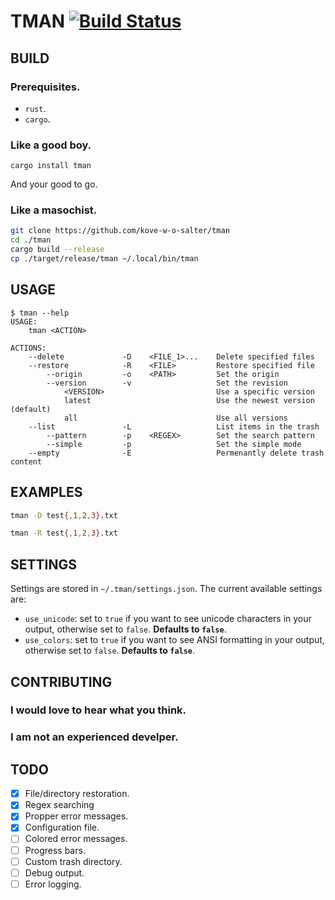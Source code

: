 # TMAN [![Build Status](https://travis-ci.com/Kove-W-O-Salter/tman.svg?branch=master)](https://travis-ci.com/Kove-W-O-Salter/tman)

## BUILD
### Prerequisites.
* `rust`.
* `cargo`.
### Like a good boy.
```
cargo install tman
```
And your good to go.
### Like a masochist.
```bash
git clone https://github.com/kove-w-o-salter/tman
cd ./tman
cargo build --release
cp ./target/release/tman ~/.local/bin/tman
```

## USAGE
```
$ tman --help
USAGE:
    tman <ACTION>

ACTIONS:
    --delete             -D    <FILE_1>...    Delete specified files
    --restore            -R    <FILE>         Restore specified file
        --origin         -o    <PATH>         Set the origin
        --version        -v                   Set the revision
            <VERSION>                         Use a specific version
            latest                            Use the newest version (default)
            all                               Use all versions
    --list               -L                   List items in the trash
        --pattern        -p    <REGEX>        Set the search pattern
        --simple         -p                   Set the simple mode
    --empty              -E                   Permenantly delete trash content
```

## EXAMPLES
  ```bash
  tman -D test{,1,2,3}.txt
  ```
  ```bash
  tman -R test{,1,2,3}.txt
  ```

## SETTINGS
Settings are stored in `~/.tman/settings.json`. The current available settings are:
* `use_unicode`: set to `true` if you want to see unicode characters in your output, otherwise set to `false`. **Defaults to `false`**.
* `use_colors`: set to `true` if you want to see ANSI formatting in your output, otherwise set to `false`. **Defaults to `false`**.

## CONTRIBUTING
### I would love to hear what you think.
### I am not an experienced develper.

## TODO
- [X] File/directory restoration.
- [X] Regex searching
- [X] Propper error messages.
- [X] Configuration file.
- [ ] Colored error messages.
- [ ] Progress bars.
- [ ] Custom trash directory.
- [ ] Debug output.
- [ ] Error logging.
